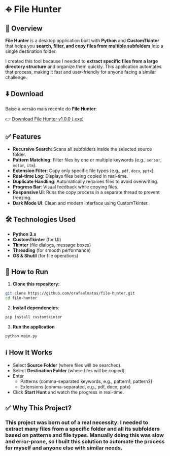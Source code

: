 # **𖦏 File Hunter**

## 📌 Overview
**File Hunter** is a desktop application built with **Python** and **CustomTkinter** that helps you **search, filter, and copy files from multiple subfolders** into a single destination folder.

I created this tool because I needed to **extract specific files from a large directory structure** and organize them quickly. This application automates that process, making it fast and user-friendly for anyone facing a similar challenge.

## ⬇️ Download
Baixe a versão mais recente do **File Hunter**:

👉 [Download File Hunter v1.0.0 (.exe)](https://github.com/orafaelmatos/file-hunter/releases/download/v1.0.0/main.exe)

## ✅ Features
- **Recursive Search**: Scans all subfolders inside the selected source folder.
- **Pattern Matching**: Filter files by one or multiple keywords (e.g., `sensor`, `motor`, `itm`).
- **Extension Filter**: Copy only specific file types (e.g., `pdf`, `docx`, `pptx`).
- **Real-time Log**: Displays files being copied in real-time.
- **Duplicate Handling**: Automatically renames files to avoid overwriting.
- **Progress Bar**: Visual feedback while copying files.
- **Responsive UI**: Runs the copy process in a separate thread to prevent freezing.
- **Dark Mode UI**: Clean and modern interface using CustomTkinter.

 ## 🛠️ Technologies Used
- **Python 3.x**
- **CustomTkinter** (for UI)
- **Tkinter** (file dialogs, message boxes)
- **Threading** (for smooth performance)
- **OS & Shutil** (for file operations)

## 🚀 How to Run
1. **Clone this repository:**
```bash
git clone https://github.com/orafaelmatos/file-hunter.git
cd file-hunter
```
 2. **Install dependencies**:  
```bash
pip install customtkinter
```
3. **Run the application**
```bash
python main.py
```

## ℹ️ How It Works
- Select **Source Folder** (where files will be searched).
- Select **Destination Folder** (where files will be copied).
- Enter
    - Patterns (comma-separated keywords, e.g., pattern1, pattern2)
    - Extensions (comma-separated, e.g., pdf, docx, pptx)
- Click **Start Hunt** and watch the progress in real-time.

## ✅ Why This Project?
### This project was born out of a real necessity: I needed to extract many files from a specific folder and all its subfolders based on patterns and file types. Manually doing this was slow and error-prone, so I built this solution to automate the process for myself and anyone else with similar needs.

